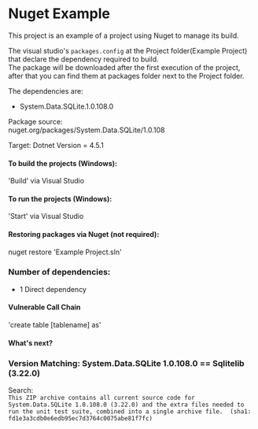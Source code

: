 # Nuget Example 

This project is an example of a project using Nuget to manage its build.

The visual studio's `packages.config` at the Project folder(Example Project) that declare the dependency required to build.  
The package will be downloaded after the first execution of the project, after that you can find them at packages folder next to the Project folder.  

The dependencies are:  
- System.Data.SQLite.1.0.108.0  
 
 Package source:  
 nuget.org/packages/System.Data.SQLite/1.0.108  
 
 Target:
 Dotnet Version = 4.5.1
 
#### To build the projects (Windows):  
'Build' via Visual Studio  

#### To run the projects (Windows):
'Start' via Visual Studio  

#### Restoring packages via Nuget (not required):
nuget restore 'Example Project.sln' 

### Number of dependencies:  
- 1 Direct dependency 

#### Vulnerable Call Chain
'create table [tablename] as'

#### What's next?

### Version Matching: System.Data.SQLite 1.0.108.0 == Sqlitelib (3.22.0)
Search:  
`This ZIP archive contains all current source code for System.Data.SQLite 1.0.108.0 (3.22.0) and the extra files needed to run the unit test suite, combined into a single archive file. 
(sha1: fd1e3a3cdb0e6edb95ec7d3764c0075abe81f7fc)`
